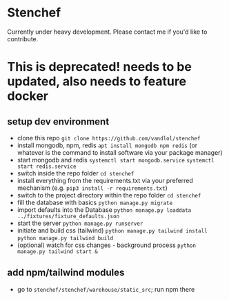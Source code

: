 # Stenchef

Currently under heavy development. Please contact me if you'd like to
contribute.


# This is deprecated! needs to be updated, also needs to feature docker

## setup dev environment

- clone this repo
  `git clone https://github.com/vandlol/stenchef`
- install mongodb, npm, redis
  `apt install mongodb npm redis`
  (or whatever is the command to install software via your package manager)
- start mongodb and redis
  `systemctl start mongodb.service`
  `systemctl start redis.service`
- switch inside the repo folder
  `cd stenchef`
- install everything from the requirements.txt via your preferred mechanism
  (e.g. `pip3 install -r requirements.txt`)
- switch to the project directory within the repo folder
  `cd stenchef`
- fill the database with basics
  `python manage.py migrate`
- import defaults into the Database
  `python manage.py loaddata ../fixtures/fixture_defaults.json`
- start the server
  `python manage.py runserver`
- initiate and build css (tailwind)
  `python manage.py tailwind install`
  `python manage.py tailwind build`
- (optional) watch for css changes - background process
  `python manage.py tailwind start &`

## add npm/tailwind modules

- go to `stenchef/stenchef/warehouse/static_src`; run npm there
